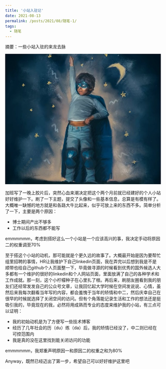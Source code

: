 ```yaml
---
title: '小站入驻记'
date: 2021-08-13
permalink: /posts/2021/08/随笔-1/
tags:
  - 随笔
---
```


摘要：一些小站入驻的来龙去脉

![极光的小站](/images/profile.jpg)

加班写了一晚上胶片后，突然心血来潮决定把这个两个月前就已经建好的个人小站好好维护一下。刷了一下主题，提交了头像和一些基本信息，总算是有模有样了。大概唯一缺憾的地方就是和各路大牛比起来，似乎可放上来的东西不多。简单分析了一下，主要是两个原因：
* 博士期间产出不够多
* 工作以后的东西都不能写

emmmmmm，考虑到搭好这么一个小站是一个应该高兴的事，我决定手动将原因二的权重调至70%

至于搭这个小站的动机，那可能就是个更久远的故事了。大概最开始是因为要帮忙组里招聘的事情，HR让我维护下自己linkedin页面，我在弄完以后想到我是不是顺带也给自己github个人页面整一下，毕竟做寻源的时候看到优秀的国外候选人大多都有一个维护的很好的linkedin和个人网站页面，里面放满了自己的各种学术和工作成就。那一刻，这个小柠檬种子在心里扎了根。再后来，刷朋友圈看到我的朋友们还经常发发自己的公众号文章，让我回忆起大学时候在空间发说说、心情，虽然后来我每次翻看当年写的内容，都会羞愧于当年的矫情和中二，然后庆幸自己在很早的时候就选择了关闭空间的访问。但有个角落能记录生活和工作的想法还是挺吸引我的，毕竟现在的我，必然将用成熟而专业的态度来维护我的小站，有三点可以证明：
* 我的初始动机是为了方便写一些技术博客
* 经历了几年社会的历（du）练（da）后，我的矫情已经没了，中二则已经在可控范围内
* 我是真的没在这里找到能关闭访问的功能

emmmmmm，我郑重声明原因一和原因二的权重之和为80%

Anyway，既然已经迈出了第一步，希望自己可以好好维护这里吧